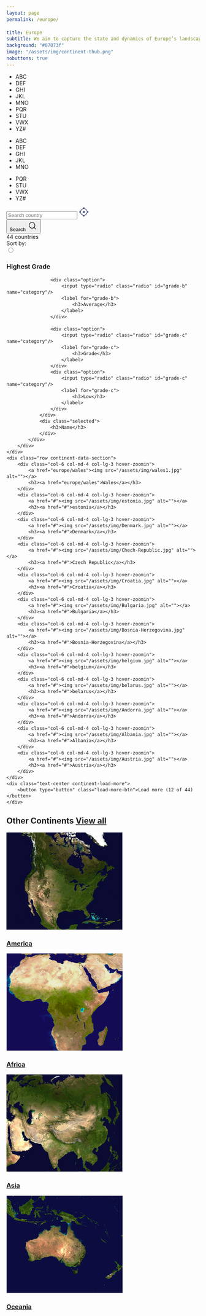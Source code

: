 ```yaml
---
layout: page
permalink: /europe/

title: Europe
subtitle: We aim to capture the state and dynamics of Europe’s landscape.
background: "#07073f"
image: "/assets/img/continent-thub.png"
nobuttons: true
---
```


<!-- continent-serach-bar-start -->
<div class="container mt-100 mb-100 search-continent-main">
    <div class="row">
        <div class="col-12 col-lg-8 m-auto">
            <ul class="continent-country-history">
                <li>ABC</li>
                <li>DEF</li>
                <li>GHI</li>
                <li>JKL</li>
                <li>MNO</li>
                <li>PQR</li>
                <li>STU</li>
                <li>VWX</li>
                <li>YZ#</li>
            </ul>
            <div class="continent-country-history-mobile">
                <ul>
                    <li>ABC</li>
                    <li>DEF</li>
                    <li>GHI</li>
                    <li>JKL</li>
                    <li>MNO</li>
                </ul>
                <ul>
                    <li>PQR</li>
                    <li>STU</li>
                    <li>VWX</li>
                    <li>YZ#</li>
                </ul>
            </div>
            <div class="continent-search-bar">
                <div class="current-location-search">
                    <input type="text" placeholder="Search country">
                    <img src="/assets/img/location.png" alt="location"/>
                </div>
                <button type="button">
                    <span>Search</span>
                    <svg width="28" height="28" viewBox="0 0 28 28" xmlns="http://www.w3.org/2000/svg">
                    <path fill-rule="evenodd" clip-rule="evenodd" d="M19.0488 18.0609C21.7308 14.8557 21.5685 10.0709 18.5622 7.05683C15.3834 3.86989 10.2292 3.86989 7.05036 7.05683C3.87254 10.2428 3.87254 15.4074 7.05036 18.5933C10.0743 21.6243 14.8858 21.772 18.0839 19.0364L22.1615 23.1309C22.4289 23.3994 22.8633 23.4003 23.1317 23.1329C23.4002 22.8656 23.4011 22.4312 23.1337 22.1627L19.0488 18.0609ZM17.5908 8.02579C14.9481 5.37633 10.6645 5.37633 8.0218 8.02579C5.37814 10.6762 5.37814 14.9739 8.02174 17.6243C10.6644 20.2732 14.9481 20.2732 17.5908 17.6244C20.2344 14.9739 20.2344 10.6762 17.5908 8.02579Z"/>
                    </svg>
                </button>
            </div>
        </div>
    </div>
</div>
<!-- continent-serach-bar-end -->

<!-- continent-data-showing-start -->
<div class="container mt-100 mb-100 data-continent-main">
    <div class="data-continent-fillter">
        <div class="continent-count">
            44 countries
        </div>
        <div class="continent-dropdown">
            Sort by:
            <div class="select-box">
                <div class="options-container">
                    <div class="option">
                        <input
                                type="radio"
                                class="radio"
                                id="grade-a"
                                name="category"
                        />
                        <label for="grade-a">
                            <h3>Highest Grade</h3>
                        </label>
                    </div>

                    <div class="option">
                        <input type="radio" class="radio" id="grade-b" name="category"/>
                        <label for="grade-b">
                            <h3>Average</h3>
                        </label>
                    </div>

                    <div class="option">
                        <input type="radio" class="radio" id="grade-c" name="category"/>
                        <label for="grade-c">
                            <h3>Grade</h3>
                        </label>
                    </div>
                    <div class="option">
                        <input type="radio" class="radio" id="grade-c" name="category"/>
                        <label for="grade-c">
                            <h3>Low</h3>
                        </label>
                    </div>
                </div>
                <div class="selected">
                    <h3>Name</h3>
                </div>
            </div>
        </div>
    </div>
    <div class="row continent-data-section">
        <div class="col-6 col-md-4 col-lg-3 hover-zoomin">
            <a href="europe/wales"><img src="/assets/img/wales1.jpg" alt=""></a>
            <h3><a href="europe/wales">Wales</a></h3>
        </div>
        <div class="col-6 col-md-4 col-lg-3 hover-zoomin">
            <a href="#"><img src="/assets/img/estonia.jpg" alt=""></a>
            <h3><a href="#">estonia</a></h3>
        </div>
        <div class="col-6 col-md-4 col-lg-3 hover-zoomin">
            <a href="#"><img src="/assets/img/Denmark.jpg" alt=""></a>
            <h3><a href="#">Denmark</a></h3>
        </div>
        <div class="col-6 col-md-4 col-lg-3 hover-zoomin">
            <a href="#"><img src="/assets/img/Chech-Republic.jpg" alt=""></a>
            <h3><a href="#">Czech Republic</a></h3>
        </div>
        <div class="col-6 col-md-4 col-lg-3 hover-zoomin">
            <a href="#"><img src="/assets/img/Croatia.jpg" alt=""></a>
            <h3><a href="#">Croatia</a></h3>
        </div>
        <div class="col-6 col-md-4 col-lg-3 hover-zoomin">
            <a href="#"><img src="/assets/img/Bulgaria.jpg" alt=""></a>
            <h3><a href="#">Bulgaria</a></h3>
        </div>
        <div class="col-6 col-md-4 col-lg-3 hover-zoomin">
            <a href="#"><img src="/assets/img/Bosnia-Herzegovina.jpg" alt=""></a>
            <h3><a href="#">Bosnia-Herzegovina</a></h3>
        </div>
        <div class="col-6 col-md-4 col-lg-3 hover-zoomin">
            <a href="#"><img src="/assets/img/belgium.jpg" alt=""></a>
            <h3><a href="#">belgium</a></h3>
        </div>
        <div class="col-6 col-md-4 col-lg-3 hover-zoomin">
            <a href="#"><img src="/assets/img/belarus.jpg" alt=""></a>
            <h3><a href="#">belarus</a></h3>
        </div>
        <div class="col-6 col-md-4 col-lg-3 hover-zoomin">
            <a href="#"><img src="/assets/img/Andorra.jpg" alt=""></a>
            <h3><a href="#">Andorra</a></h3>
        </div>
        <div class="col-6 col-md-4 col-lg-3 hover-zoomin">
            <a href="#"><img src="/assets/img/Albania.jpg" alt=""></a>
            <h3><a href="#">Albania</a></h3>
        </div>
        <div class="col-6 col-md-4 col-lg-3 hover-zoomin">
            <a href="#"><img src="/assets/img/Austria.jpg" alt=""></a>
            <h3><a href="#">Austria</a></h3>
        </div>
    </div>
    <div class="text-center continent-load-more">
        <button type="button" class="load-more-btn">Load more (12 of 44)</button>
    </div>
</div>
<!-- continent-data-showing-end -->

<!-- other-continents-start -->
<div class="container mt-100 mb-100">
    <h2 class="common-title">Other Continents <a href="#">View all</a></h2>
    <div class="row continent-data-section">
        <div class="col-6 col-md-4 col-lg-3">
            <a href="#"><img src="/assets/img/continents/america.jpg" alt=""></a>
            <h3><a href="#">America</a></h3>
        </div>
        <div class="col-6 col-md-4 col-lg-3">
            <a href="#"><img src="/assets/img/continents/africa.jpg" alt=""></a>
            <h3><a href="#">Africa</a></h3>
        </div>
        <div class="col-6 col-md-4 col-lg-3">
            <a href="#"><img src="/assets/img/continents/asia.jpg" alt=""></a>
            <h3><a href="#">Asia</a></h3>
        </div>
        <div class="col-6 col-md-4 col-lg-3">
            <a href="#"><img src="/assets/img/continents/oceania.jpg" alt=""></a>
            <h3><a href="#">Oceania</a></h3>
        </div>
    </div>
</div>
<!-- other-continents-end -->